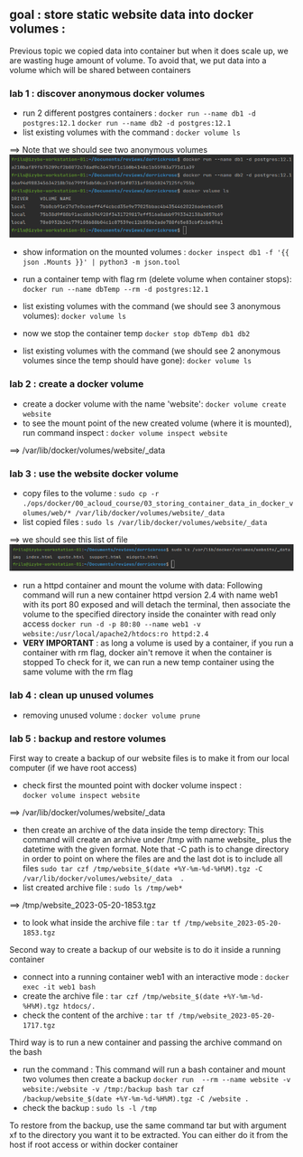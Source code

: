 ## goal : store static website data into docker volumes :
Previous topic we copied data into container but when it does scale up, we are wasting huge amount of volume.
To avoid that, we put data into a volume which will be shared between containers

### lab 1 : discover anonymous docker volumes

* run 2 different postgres containers :
  `docker run --name db1 -d postgres:12.1`
  `docker run --name db2 -d postgres:12.1`
* list existing volumes with the command :
  `docker volume ls`

==> Note that we should see two anonymous volumes 
![docker_volume_ls.png](docker_volume_ls.png)

* show information on the mounted volumes :
  `docker inspect db1 -f '{{ json .Mounts }}' | python3 -m json.tool`

* run a container temp with flag rm (delete volume when container stops):
  `docker run --name dbTemp --rm -d postgres:12.1`
* list existing volumes with the command (we should see 3 anonymous volumes):
  `docker volume ls`
* now we stop the container temp 
  `docker stop dbTemp db1 db2`
* list existing volumes with the command (we should see 2 anonymous volumes since the temp should have gone):
  `docker volume ls`

### lab 2 : create a docker volume

* create a docker volume with the name 'website':
  `docker volume create website`
* to see the mount point of the new created volume (where it is mounted), run command inspect :
  `docker volume inspect website`

==> /var/lib/docker/volumes/website/_data

### lab 3 : use the website docker volume

* copy files to the volume :
  `sudo cp -r ./ops/docker/00_acloud_course/03_storing_container_data_in_docker_volumes/web/* /var/lib/docker/volumes/website/_data`
* list copied files :
  `sudo ls /var/lib/docker/volumes/website/_data`

==> we should see this list of file 
![copied_files.png](copied_files.png)
* run a httpd container and mount the volume with data:
Following command will run a new container httpd version 2.4 with name web1 with its port 80 exposed and will detach the terminal, 
then associate the volume to the specified directory inside the conainter with read only access
 `docker run -d -p 80:80 --name web1 -v website:/usr/local/apache2/htdocs:ro httpd:2.4`
* **VERY IMPORTANT** : as long a volume is used by a container, if you run a container with rm flag, docker ain't remove it when the container is stopped
To check for it, we can run a new temp container using the same volume with the rm flag 

### lab 4 : clean up unused volumes

* removing unused volume :
  `docker volume prune`

### lab 5 : backup and restore volumes

First way to create a backup of our website files is to make it from our local computer (if we have root access)
* check first the mounted point with docker volume inspect :  
  `docker volume inspect website`

==> /var/lib/docker/volumes/website/_data

* then create an archive of the data inside the temp directory:
This command will create an archive under /tmp with name website_ plus the datetime with the given format.
Note that -C path is to change directory in order to point on where the files are and the last dot is to include all files
  `sudo tar czf /tmp/website_$(date +%Y-%m-%d-%H%M).tgz -C /var/lib/docker/volumes/website/_data  .`
* list created archive file : 
  `sudo ls /tmp/web*`

==> /tmp/website_2023-05-20-1853.tgz
* to look what inside the archive file :
  `tar tf /tmp/website_2023-05-20-1853.tgz`

Second way to create a backup of our website is to do it inside a running container
* connect into a running container web1 with an interactive mode :
  `docker exec -it web1 bash`
* create the archive file :
  `tar czf /tmp/website_$(date +%Y-%m-%d-%H%M).tgz htdocs/.`
* check the content of the archive :
  `tar tf /tmp/website_2023-05-20-1717.tgz`

Third way is to run a new container and passing the archive command on the bash
* run the command :
This command will run a bash container and mount two volumes then create a backup 
  `docker run  --rm --name website -v website:/website -v /tmp:/backup bash tar czf /backup/website_$(date +%Y-%m-%d-%H%M).tgz -C /website .`
* check the backup :
  `sudo ls -l /tmp`

To restore from the backup, use the same command tar but with argument xf to the directory you want it to be extracted.
You can either do it from the host if root access or within docker container 
